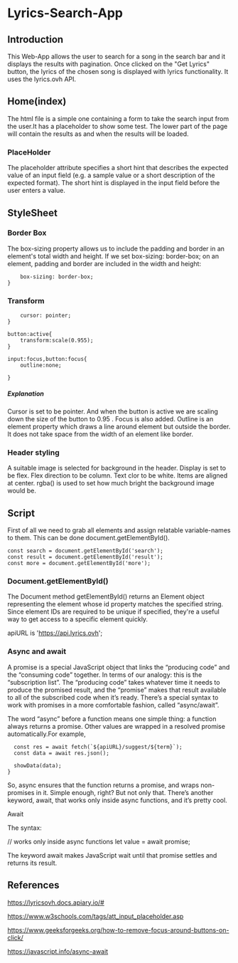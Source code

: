 # Lyrics-Search-App

## Introduction

This Web-App allows the user to search for a song in the search bar and it displays the results with pagination. Once clicked on the "Get Lyrics" button, the lyrics of the chosen song is displayed with lyrics functionality. It uses the lyrics.ovh API.

## Home(index)

The html file is a simple one containing a form to take the search input from the user.It has a placeholder to show some test. The lower part of the page will contain the results as and when the results will be loaded.

### PlaceHolder

The placeholder attribute specifies a short hint that describes the expected value of an input field (e.g. a sample value or a short description of the expected format).
The short hint is displayed in the input field before the user enters a value.

## StyleSheet

### Border Box

The box-sizing property allows us to include the padding and border in an element's total width and height.
If we set box-sizing: border-box; on an element, padding and border are included in the width and height:

```*{
	box-sizing: border-box;
}
```

### Transform
```button{
	cursor: pointer;
}

button:active{
	transform:scale(0.955);
}

input:focus,button:focus{
	outline:none;

}
```

##### Explanation

Cursor is set to be pointer. And when the button is active we are scaling down the size of the button to 0.95 . Focus is also added. Outline is an element property which draws a line around element but outside the border. It does not take space from the width of an element like border.

### Header styling

A suitable image is selected for background in the header. Display is set to be flex. Flex direction to be column. Text clor to be white. Items are aligned at center. rgba() is used to set how much bright the background image would be.


## Script

First of all we need to grab all elements and assign relatable variable-names to them. This can be done document.getElementById().
```const form = document.getElementById('form');
const search = document.getElementById('search');
const result = document.getElementById('result');
const more = document.getElementById('more');
```
### Document.getElementById()

The Document method getElementById() returns an Element object representing the element whose id property matches the specified string. Since element IDs are required to be unique if specified, they're a useful way to get access to a specific element quickly.

apiURL is 'https://api.lyrics.ovh';

### Async and await

A promise is a special JavaScript object that links the “producing code” and the “consuming code” together. In terms of our analogy: this is the “subscription list”. The “producing code” takes whatever time it needs to produce the promised result, and the “promise” makes that result available to all of the subscribed code when it’s ready.
There’s a special syntax to work with promises in a more comfortable fashion, called “async/await”.

The word “async” before a function means one simple thing: a function always returns a promise. Other values are wrapped in a resolved promise automatically.For example,
```async function searchSongs(term) {
  const res = await fetch(`${apiURL}/suggest/${term}`);
  const data = await res.json();

  showData(data);
}
```

So, async ensures that the function returns a promise, and wraps non-promises in it. Simple enough, right? But not only that. There’s another keyword, await, that works only inside async functions, and it’s pretty cool.

Await

The syntax:

// works only inside async functions
let value = await promise;

The keyword await makes JavaScript wait until that promise settles and returns its result.


## References

https://lyricsovh.docs.apiary.io/#

https://www.w3schools.com/tags/att_input_placeholder.asp

https://www.geeksforgeeks.org/how-to-remove-focus-around-buttons-on-click/

https://javascript.info/async-await
